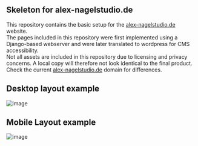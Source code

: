 ## Skeleton for alex-nagelstudio.de

This repository contains the basic setup for the [alex-nagelstudio.de](https://alex-nagelstudio.de/) website. <br>
The pages included in this repository were first implemented using a Django-based webserver and were later translated to wordpress for CMS accessibility. <br>
Not all assets are included in this repository due to licensing and privacy concerns. A local copy will therefore not look identical to the final product. Check the current [alex-nagelstudio.de](https://alex-nagelstudio.de/) domain for differences.


## Desktop layout example 
![image](https://github.com/user-attachments/assets/c698ce49-9a36-42f9-a31d-63e5f895ba56)

## Mobile Layout example 
![image](https://github.com/user-attachments/assets/e3a0eeab-5ef6-42e8-a05a-096682eb5f8f)
